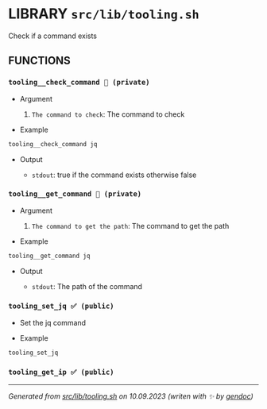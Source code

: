 # LIBRARY `src/lib/tooling.sh`

Check if a command exists

## FUNCTIONS

### `tooling__check_command 🚫 (private)`

* Argument

  1. `The command to check`: The command to check

* Example

```bash
tooling__check_command jq
```

* Output

  * `stdout`: true if the command exists otherwise false

### `tooling__get_command 🚫 (private)`

* Argument

  1. `The command to get the path`: The command to get the path

* Example

```bash
tooling__get_command jq
```

* Output

  * `stdout`: The path of the command

### `tooling_set_jq ✅ (public)`

* Set the jq command

* Example

```bash
tooling_set_jq
```

### `tooling_get_ip ✅ (public)`

---------------------------------------
*Generated from [src/lib/tooling.sh](../../../src/lib/tooling.sh) on 10.09.2023         (writen with ✨ by [gendoc](../../../src/lib/ext/gendoc.sh))*

